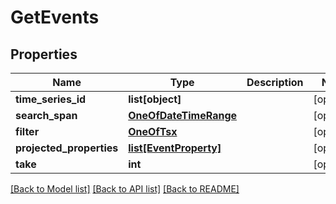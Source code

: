 # GetEvents

## Properties
Name | Type | Description | Notes
------------ | ------------- | ------------- | -------------
**time_series_id** | **list[object]** |  | [optional] 
**search_span** | [**OneOfDateTimeRange**](OneOfDateTimeRange.md) |  | [optional] 
**filter** | [**OneOfTsx**](OneOfTsx.md) |  | [optional] 
**projected_properties** | [**list[EventProperty]**](EventProperty.md) |  | [optional] 
**take** | **int** |  | [optional] 

[[Back to Model list]](../README.md#documentation-for-models) [[Back to API list]](../README.md#documentation-for-api-endpoints) [[Back to README]](../README.md)


